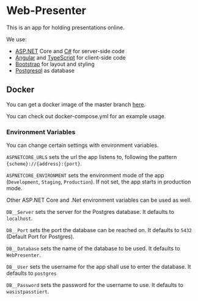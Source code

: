 # Web-Presenter

This is an app for holding presentations online.

We use: 
* [ASP.NET](https://github.com/dotnet/aspnetcore) Core and [C#](https://github.com/dotnet/csharplang) 
for server-side code
* [Angular](https://github.com/angular/angular) and [TypeScript](https://github.com/microsoft/TypeScript) 
for client-side code
* [Bootstrap](https://github.com/twbs/bootstrap) 
for layout and styling
* [Postgresql](https://www.postgresql.org/) as database


## Docker
You can get a docker image of the master branch 
[here](https://hub.docker.com/repository/docker/sebastian2410/web-presenter).

You can check out docker-compose.yml for an example usage.

### Environment Variables
You can change certain settings with environment variables.

`ASPNETCORE_URLS` sets the url the app listens to, following the pattern `{scheme}://{address}:{port}`.

`ASPNETCORE_ENVIRONMENT` sets the environment mode of the app (`Development`, `Staging`, `Production`).
If not set, the app starts in production mode.

Other ASP.NET Core and .Net environment variables can be used as well.

`DB__Server` sets the server for the Postgres database. It defaults to `localhost`.

`DB__Port` sets the port the database can be reached on. It defaults to `5432` (Default Port for Postgres).

`DB__Database` sets the name of the database to be used. It defaults to `WebPresenter`.

`DB__User` sets the username for the app shall use to enter the database. It defaults to `postgres`

`DB__Password` sets the password for the username to use. It defaults to `wasistpasstiert`.

